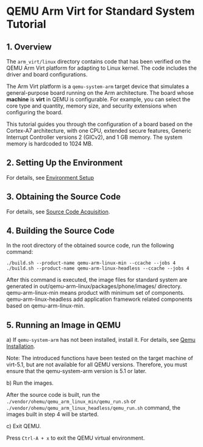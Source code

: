 # QEMU Arm Virt for Standard System Tutorial

## 1. Overview

The `arm_virt/linux` directory contains code that has been verified on the QEMU Arm Virt platform for adapting to Linux kernel. The code includes the driver and board configurations.

The Arm Virt platform is a `qemu-system-arm` target device that simulates a general-purpose board running on the Arm architecture.
The board whose **machine** is **virt** in QEMU is configurable. For example, you can select the core type and quantity, memory size, and security extensions when configuring the board.

This tutorial guides you through the configuration of a board based on the Cortex-A7 architecture, with one CPU, extended secure features, Generic Interrupt Controller versions 2 (GICv2), and 1 GB memory.
The system memory is hardcoded to 1024 MB.

## 2. Setting Up the Environment

For details, see [Environment Setup](https://gitee.com/openharmony/docs/blob/master/en/device-dev/quick-start/Readme-EN.md)

## 3. Obtaining the Source Code

For details, see [Source Code Acquisition](https://gitee.com/openharmony/docs/blob/HEAD/en/device-dev/get-code/sourcecode-acquire.md).

## 4. Building the Source Code

In the root directory of the obtained source code, run the following command:

```
./build.sh --product-name qemu-arm-linux-min --ccache --jobs 4
./build.sh --product-name qemu-arm-linux-headless --ccache --jobs 4
```

After this command is executed, the image files for standard system are generated in out/qemu-arm-linux/packages/phone/images/ directory.
qemu-arm-linux-min means product with minimum set of components.
qemu-arm-linux-headless add application framework related components based on qemu-arm-linux-min.

## 5. Running an Image in QEMU

a) If `qemu-system-arm` has not been installed, install it. For details, see [Qemu Installation](https://gitee.com/openharmony/device_qemu/blob/HEAD/README.md).

Note: The introduced functions have been tested on the target machine of virt-5.1, but are not available for all QEMU versions. Therefore, you must ensure that the qemu-system-arm version is 5.1 or later.


b) Run the images.

After the source code is built, run the `./vendor/ohemu/qemu_arm_linux_min/qemu_run.sh` or `./vendor/ohemu/qemu_arm_linux_headless/qemu_run.sh` command, the images built in step 4 will be started.

c) Exit QEMU.

Press `Ctrl-A + x` to exit the QEMU virtual environment.


